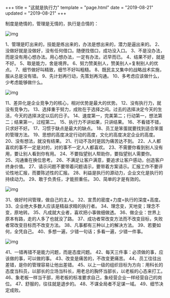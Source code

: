 +++
title = "这就是执行力"
template = "page.html"
date = "2019-08-21"
updated = "2019-08-21"
+++


制度是绝情的，管理是无情的，执行是合情的：

![img](assets/640-20190508121856344.jpeg)

1、管理是盯出来的，技能是练出来的，办法是想出来的，潜力是逼出来的。
2、没做好就是没做好，没有任何借口。随便找借口，成功没入口。
3、不是没办法，而是没有用心想办法。用心想办法，一定有办法，迟早而已。
4、结果不好，就是不好。
5、取是能力，舍是境界。
6、努力赞美别人，赞美别人=复制别人的优点。
7、细节做好叫精致，细节不好叫粗糙。
8、既民主又集中的战略战术实施，服从总是没有错。
9、先计划再行动，先策划再沟通。
10、多考虑应该做什么，少考虑能够做什么。

![img](assets/640.jpeg)

11、差异化是企业竞争力的核心，相对优势是最大的优势。
12、没有执行力，就没有竞争力。
13、选择重于努力，成败在于选择之间。过去的选择决定今天的生活，今天的选择决定以后的日子。
14、速度第一，完美第二；行动第一，想法第二；结果第一，过程第二。
15、执行力不讲如果，只讲结果。
16、不看错不错，只求好不好。
17、习惯于缺点是最大的缺点。
18、员工是笨蛋就要找到适合笨蛋的管理方法。
19、思想的高度决定行动的高度，文化的高度决定企业的高度。
20、没有想法，就没有结果。
21、行动不及时是因为痛苦达不到。
22、人人都喜欢的事不一定是对的，对的事不一定人人都喜欢。
23、不需要你看到别人没有用，要让别人看到你有用。
24、不要指望别人帮助你，要指望别人需要你。
25、沟通重在换位思考。
26、不满足让客户满意，要追求让客户感动，创造客户终身价值。
27、请示问题不要带着问题请示，要带着方案请示。汇报工作不要评论性地汇报，而要陈述性的汇报。
28、利益是执行的源动力，企业文化是执行的持续动力。
29、敢于负责任，才能担重任。
30、简单的才是有效的。

![img](assets/640-20190508121652902.jpeg)

31、做好时间管理，做自己的主人。
32、宣贯的密度+力度=执行的深度+高度。
33、企业绝大多数人应该是精益求精的执行者。
34、理念变，天地变；理念不变，原地转。
35、凡成就大业者，喜欢把小事做细做透。
36、做企业：世界上原本有路，走的人多了也就没了路。
37、成功者常改变方法而不改变目标，失败者常改变目标而不改变方法。
38、凡事都有三种以上的解决方法。
39、若要如何，全凭自己。
40、多想一遍，少错一句话；多看一遍，少错一件事。

![img](assets/640-20190508121652910.jpeg)

41、一错再错不是能力问题，而是态度问题。
42、每天三件事：必须做的事，应该做的事，可以做的事。
43、改变是痛苦的，不改变更痛苦。
44、员工往往出差错，是你的管理容易让他出差错。
45、以上一级的组织目标为方向：用科长的态度当科员，以部长的立场当科长，用老总的胸怀当部长，以老板的心态来打工。
46、象老板一样当干部，用老板的标准要求自己，象经营企业一样经营自己的岗位。
47、舒服的，往往就是退步的。
48、不谋全局者不足谋一域。
49、细节决定成败。